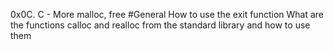 0x0C. C - More malloc, free
#General
How to use the exit function
What are the functions calloc and realloc from the standard library and how to use them

